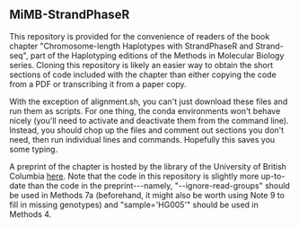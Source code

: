 ## MiMB-StrandPhaseR

This repository is provided for the convenience of readers of the book chapter "Chromosome-length Haplotypes with StrandPhaseR and Strand-seq", part of the Haplotyping editions of the Methods in Molecular Biology series. Cloning this repository is likely an easier way to obtain the short sections of code included with the chapter than either copying the code from a PDF or transcribing it from a paper copy. 

With the exception of alignment.sh, you can't just download these files and run them as scripts. For one thing, the conda environments won't behave nicely (you'll need to activate and deactivate them from the command line). Instead, you should chop up the files and comment out sections you don't need, then run individual lines and commands. Hopefully this saves you some typing.

A preprint of the chapter is hosted by the library of the University of British Columbia [here](http://hdl.handle.net/2429/80678). Note that the code in this repository is slightly more up-to-date than the code in the preprint---namely, "--ignore-read-groups" should be used in Methods 7a (beforehand, it might also be worth using Note 9 to fill in missing genotypes) and "sample='HG005'" should be used in Methods 4.

